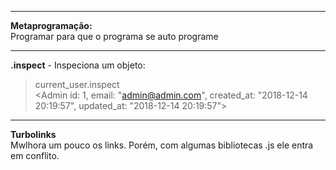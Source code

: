 

---
<b>Metaprogramação:</b><br>
Programar para que o programa se auto programe

---
**.inspect** -
Inspeciona um objeto: <br>
> current_user.inspect<br>
> <Admin id: 1, email: "admin@admin.com", created_at: "2018-12-14 20:19:57", updated_at: "2018-12-14 20:19:57">

---
<b>Turbolinks</b><br>
Mwlhora um pouco os links. Porém, com algumas bibliotecas .js ele entra em conflito.
